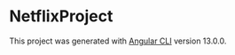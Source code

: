 # NetflixProject

This project was generated with [Angular CLI](https://github.com/angular/angular-cli) version 13.0.0.
